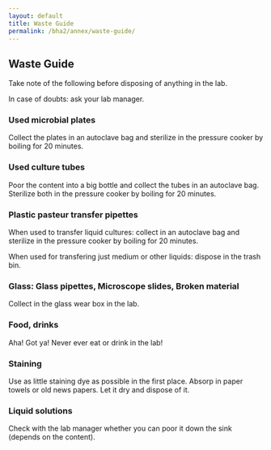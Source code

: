 ```yaml
---
layout: default
title: Waste Guide
permalink: /bha2/annex/waste-guide/
---
```


## Waste Guide

Take note of the following before disposing of anything in the lab.

In case of doubts: ask your lab manager.

### Used microbial plates

Collect the plates in an autoclave bag and sterilize in the pressure cooker by boiling for 20 minutes.

### Used culture tubes

Poor the content into a big bottle and collect the tubes in an autoclave bag. Sterilize both in the pressure cooker by boiling for 20 minutes.

### Plastic pasteur transfer pipettes

When used to transfer liquid cultures: collect in an autoclave bag and sterilize in the pressure cooker by boiling for 20 minutes.

When used for transfering just medium or other liquids: dispose in the trash bin.

### Glass: Glass pipettes, Microscope slides, Broken material

Collect in the glass wear box in the lab.

### Food, drinks

Aha! Got ya! Never ever eat or drink in the lab!

### Staining

Use as little staining dye as possible in the first place. Absorp in paper towels or old news papers. Let it dry and dispose of it.

### Liquid solutions

Check with the lab manager whether you can poor it down the sink (depends on the content).